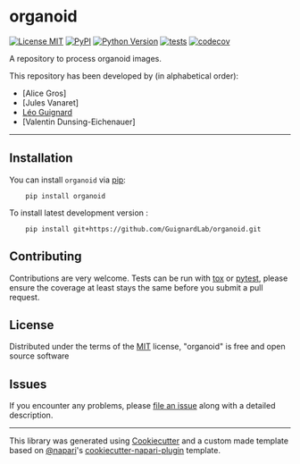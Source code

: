 # organoid

[![License MIT](https://img.shields.io/pypi/l/organoid.svg?color=green)](https://github.com/GuignardLab/organoid/raw/main/LICENSE)
[![PyPI](https://img.shields.io/pypi/v/organoid.svg?color=green)](https://pypi.org/project/organoid)
[![Python Version](https://img.shields.io/pypi/pyversions/organoid.svg?color=green)](https://python.org)
[![tests](https://github.com/GuignardLab/organoid/workflows/tests/badge.svg)](https://github.com/GuignardLab/organoid/actions)
[![codecov](https://codecov.io/gh/GuignardLab/organoid/branch/main/graph/badge.svg)](https://codecov.io/gh/GuignardLab/organoid)

A repository to process organoid images.

This repository has been developed by (in alphabetical order):

- [Alice Gros]
- [Jules Vanaret]
- [Léo Guignard](mailto:leo.guignard@amu-univ.fr)
- [Valentin Dunsing-Eichenauer]

----------------------------------

## Installation

You can install `organoid` via [pip]:

```shell
    pip install organoid
```

To install latest development version :

```shell
    pip install git+https://github.com/GuignardLab/organoid.git
```

## Contributing

Contributions are very welcome. Tests can be run with [tox] or [pytest], please ensure
the coverage at least stays the same before you submit a pull request.

## License

Distributed under the terms of the [MIT] license,
"organoid" is free and open source software

## Issues

If you encounter any problems, please [file an issue] along with a detailed description.

----------------------------------

This library was generated using [Cookiecutter] and a custom made template based on [@napari]'s [cookiecutter-napari-plugin] template.

[Cookiecutter]: https://github.com/audreyr/cookiecutter
[@napari]: https://github.com/napari
[MIT]: http://opensource.org/licenses/MIT
[cookiecutter-napari-plugin]: https://github.com/napari/cookiecutter-napari-plugin
[pip]: https://pypi.org/project/pip/
[tox]: https://tox.readthedocs.io/en/latest/
[pytest]: https://docs.pytest.org/

[file an issue]: https://github.com/GuignardLab/organoid/issues
